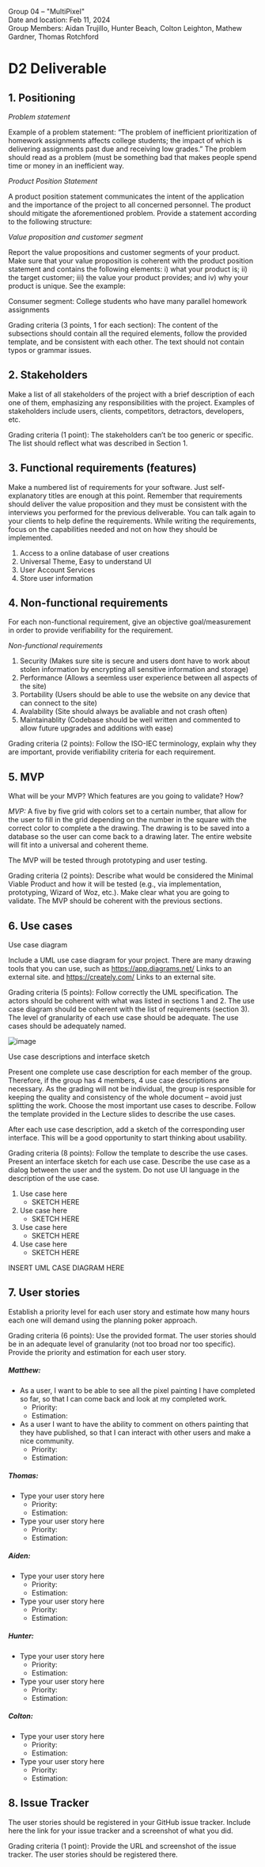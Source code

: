 Group 04 – "MultiPixel"\
Date and location: Feb 11, 2024\
Group Members: Aidan Trujillo, Hunter Beach, Colton Leighton, Mathew Gardner, Thomas Rotchford

# D2 Deliverable

## 1. Positioning

*Problem statement*

Example of a problem statement: “The problem of inefficient prioritization of homework assignments affects college students; the impact of which is delivering assignments past due and receiving low grades.” The problem should read as a problem (must be something bad that makes people spend time or money in an inefficient way.

*Product Position Statement*

A product position statement communicates the intent of the application and the importance of the project to all concerned personnel. The product should mitigate the aforementioned problem. Provide a statement according to the following structure:

*Value proposition and customer segment*

Report the value propositions and customer segments of your product. Make sure that your value proposition is coherent with the product position statement and contains the following elements: i) what your product is; ii) the target customer; iii) the value your product provides; and iv) why your product is unique. See the example:

Consumer segment: College students who have many parallel homework assignments

Grading criteria (3 points, 1 for each section): The content of the subsections should contain all the required elements, follow the provided template, and be consistent with each other. The text should not contain typos or grammar issues.

## 2. Stakeholders

Make a list of all stakeholders of the project with a brief description of each one of them, emphasizing any responsibilities with the project. Examples of stakeholders include users, clients, competitors, detractors, developers, etc.

Grading criteria (1 point): The stakeholders can’t be too generic or specific. The list should reflect what was described in Section 1.

## 3. Functional requirements (features) 

Make a numbered list of requirements for your software. Just self-explanatory titles are enough at this point. Remember that requirements should deliver the value proposition and they must be consistent with the interviews you performed for the previous deliverable. You can talk again to your clients to help define the requirements. While writing the requirements, focus on the capabilities needed and not on how they should be implemented.

1. Access to a online database of user creations
2. Universal Theme, Easy to understand UI
3. User Account Services
4. Store user information

## 4. Non-functional requirements

For each non-functional requirement, give an objective goal/measurement in order to provide verifiability for the requirement.

*Non-functional requirements* 

1. Security (Makes sure site is secure and users dont have to work about stolen information by encrypting all sensitive information and storage)
2. Performance (Allows a seemless user experience between all aspects of the site)
3. Portability (Users should be able to use the website on any device that can connect to the site)
4. Avalability (Site should always be avaliable and not crash often)
5. Maintainablity (Codebase should be well written and commented to allow future upgrades and additions with ease)

Grading criteria (2 points): Follow the ISO-IEC terminology, explain why they are important, provide verifiability criteria for each requirement.

## 5. MVP
What will be your MVP? Which features are you going to validate? How?

*MVP:*
A five by five grid with colors set to a certain number, that allow for the user to fill in the grid depending on the number in the square with the correct color to complete a the drawing. The drawing is to be saved into a database so the user can come back to a drawing later. The entire website will fit into a universal and coherent theme.

The MVP will be tested through prototyping and user testing.

Grading criteria (2 points): Describe what would be considered the Minimal Viable Product and how it will be tested (e.g., via implementation, prototyping, Wizard of Woz, etc.). Make clear what you are going to validate. The MVP should be coherent with the previous sections.

## 6. Use cases
Use case diagram

Include a UML use case diagram for your project. There are many drawing tools that you can use, such as https://app.diagrams.net/ Links to an external site. and https://creately.com/ Links to an external site. 

Grading criteria (5 points): Follow correctly the UML specification. The actors should be coherent with what was listed in sections 1 and 2. The use case diagram should be coherent with the list of requirements (section 3). The level of granularity of each use case should be adequate. The use cases should be adequately named.

![image](useCasePng.png)

Use case descriptions and interface sketch

Present one complete use case description for each member of the group. Therefore, if the group has 4 members, 4 use case descriptions are necessary. As the grading will not be individual, the group is responsible for keeping the quality and consistency of the whole document – avoid just splitting the work. Choose the most important use cases to describe. Follow the template provided in the Lecture slides to describe the use cases.

After each use case description, add a sketch of the corresponding user interface. This will be a good opportunity to start thinking about usability. 

Grading criteria (8 points): Follow the template to describe the use cases. Present an interface sketch for each use case. Describe the use case as a dialog between the user and the system. Do not use UI language in the description of the use case.

1. Use case here
    - SKETCH HERE
2. Use case here
    - SKETCH HERE
3. Use case here
    - SKETCH HERE
4. Use case here
    - SKETCH HERE

INSERT UML CASE DIAGRAM HERE


## 7. User stories
Establish a priority level for each user story and estimate how many hours each one will demand using the planning poker approach. 

Grading criteria (6 points): Use the provided format. The user stories should be in an adequate level of granularity (not too broad nor too specific). Provide the priority and estimation for each user story.

##### Matthew:

- As a user, I want to be able to see all the pixel painting I have completed so far, so that I can come back and look at my completed work. 
    - Priority:
    - Estimation: 
- As a user I want to have the ability to comment on others painting that they have published, so that I can interact with other users and make a nice community.
    - Priority:
    - Estimation: 

##### Thomas:

- Type your user story here
    - Priority:
    - Estimation: 
- Type your user story here
    - Priority:
    - Estimation: 

##### Aiden:

- Type your user story here
    - Priority:
    - Estimation: 
- Type your user story here
    - Priority:
    - Estimation: 

##### Hunter:

- Type your user story here
    - Priority:
    - Estimation: 
- Type your user story here
    - Priority:
    - Estimation: 

##### Colton:

- Type your user story here
    - Priority:
    - Estimation: 
- Type your user story here
    - Priority:
    - Estimation: 

## 8. Issue Tracker
The user stories should be registered in your GitHub issue tracker. Include here the link for your issue tracker and a screenshot of what you did. 

Grading criteria (1 point): Provide the URL and screenshot of the issue tracker. The user stories should be registered there.
